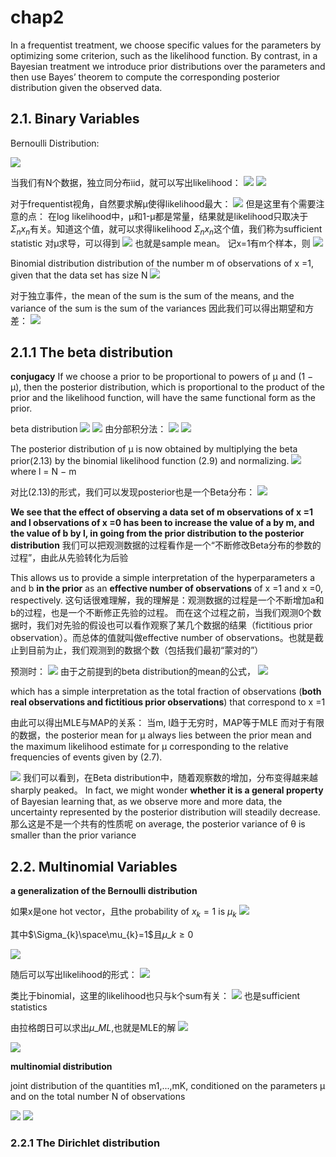 # chap2

In a frequentist treatment, we choose specific values for the parameters by optimizing some criterion, such as the likelihood function. By contrast, in a Bayesian treatment we introduce prior distributions over the parameters and then use Bayes’ theorem to compute the corresponding posterior distribution given the observed data.

## 2.1. Binary Variables

Bernoulli Distribution:

![](../../.gitbook/assets/Pasted%20image%2020210329214620.png)

当我们有N个数据，独立同分布iid，就可以写出likelihood： ![](../../.gitbook/assets/Pasted%20image%2020210329214934.png) ![](../../.gitbook/assets/Pasted%20image%2020210329214943.png)

对于frequentist视角，自然要求解μ使得likelihood最大： ![](../../.gitbook/assets/Pasted%20image%2020210329215137.png) 但是这里有个需要注意的点： 在log likelihood中，μ和1-μ都是常量，结果就是likelihood只取决于$\Sigma_{n}x_{n}$有关。知道这个值，就可以求得likelihood $\Sigma_{n}x_{n}$这个值，我们称为sufficient statistic 对μ求导，可以得到 ![](../../.gitbook/assets/Pasted%20image%2020210330134016.png) 也就是sample mean。 记x=1有m个样本，则 ![](../../.gitbook/assets/Pasted%20image%2020210330134151.png)

Binomial distribution distribution of the number m of observations of x =1, given that the data set has size N ![](../../.gitbook/assets/Pasted%20image%2020210330134527.png)

对于独立事件，the mean of the sum is the sum of the means, and the variance of the sum is the sum of the variances 因此我们可以得出期望和方差： ![](../../.gitbook/assets/Pasted%20image%2020210330134634.png)

## 2.1.1 The beta distribution

**conjugacy** If we choose a prior to be proportional to powers of µ and \(1 − µ\), then the posterior distribution, which is proportional to the product of the prior and the likelihood function, will have the same functional form as the prior.

beta distribution ![](../../.gitbook/assets/Pasted%20image%2020210330143537.png) ![](../../.gitbook/assets/Pasted%20image%2020210330143625.png) 由分部积分法： ![](../../.gitbook/assets/Pasted%20image%2020210330145450.png) ![](../../.gitbook/assets/Pasted%20image%2020210330150033.png)

The posterior distribution of µ is now obtained by multiplying the beta prior\(2.13\) by the binomial likelihood function \(2.9\) and normalizing. ![](../../.gitbook/assets/Pasted%20image%2020210330151026.png) where l = N − m

对比\(2.13\)的形式，我们可以发现posterior也是一个Beta分布： ![](../../.gitbook/assets/Pasted%20image%2020210330151321.png)

**We see that the effect of observing a data set of m observations of x =1 and l observations of x =0 has been to increase the value of a by m, and the value of b by l, in going from the prior distribution to the posterior distribution** 我们可以把观测数据的过程看作是一个“不断修改Beta分布的参数的过程”，由此从先验转化为后验

This allows us to provide a simple interpretation of the hyperparameters a and b **in the prior** as an **effective number of observations** of x =1 and x =0, respectively. 这句话很难理解，我的理解是：观测数据的过程是一个不断增加a和b的过程，也是一个不断修正先验的过程。 而在这个过程之前，当我们观测0个数据时，我们对先验的假设也可以看作观察了某几个数据的结果（fictitious prior observation）。而总体的值就叫做effective number of observations。也就是截止到目前为止，我们观测到的数据个数（包括我们最初“蒙对的”）

预测时： ![](../../.gitbook/assets/Pasted%20image%2020210330154351.png) 由于之前提到的beta distribution的mean的公式， ![](../../.gitbook/assets/Pasted%20image%2020210330154605.png)

which has a simple interpretation as the total fraction of observations \(**both real observations and fictitious prior observations**\) that correspond to x =1

由此可以得出MLE与MAP的关系： 当m, l趋于无穷时，MAP等于MLE 而对于有限的数据，the posterior mean for µ always lies between the prior mean and the maximum likelihood estimate for µ corresponding to the relative frequencies of events given by \(2.7\).

![](../../.gitbook/assets/Pasted%20image%2020210330160406.png) 我们可以看到，在Beta distribution中，随着观察数的增加，分布变得越来越sharply peaked。 In fact, we might wonder **whether it is a general property** of Bayesian learning that, as we observe more and more data, the uncertainty represented by the posterior distribution will steadily decrease. 那么这是不是一个共有的性质呢 on average, the posterior variance of θ is smaller than the prior variance

## 2.2. Multinomial Variables

**a generalization of the Bernoulli distribution**

如果x是one hot vector，且the probability of $x_{k} =1$ is $\mu_{k}$ ![](../../.gitbook/assets/Pasted%20image%2020210330170942.png)

其中$\Sigma_{k}\space\mu_{k}=1$且$\mu\_{k}\ge0$

![](../../.gitbook/assets/Pasted%20image%2020210330171717.png)

随后可以写出likelihood的形式： ![](../../.gitbook/assets/Pasted%20image%2020210331144200.png)

类比于binomial，这里的likelihood也只与k个sum有关： ![](../../.gitbook/assets/Pasted%20image%2020210331144241.png) 也是sufficient statistics

由拉格朗日可以求出$\mu\_{ML}$,也就是MLE的解 ![](../../.gitbook/assets/Pasted%20image%2020210331144441.png)

![](../../.gitbook/assets/Pasted%20image%2020210331144614.png)

**multinomial distribution**

joint distribution of the quantities m1,...,mK, conditioned on the parameters µ and on the total number N of observations

![](../../.gitbook/assets/Pasted%20image%2020210331145031.png) ![](../../.gitbook/assets/Pasted%20image%2020210331145038.png)

### 2.2.1 The Dirichlet distribution

